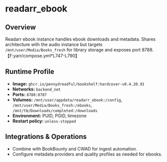 # readarr_ebook

## Overview
Readarr ebook instance handles ebook downloads and metadata. Shares architecture with the audio instance but targets `/mnt/user/Media/Books_fresh` for library storage and exposes port 8788.【F:yarr/compose.yml†L747-L790】

## Runtime Profile
- **Image:** `ghcr.io/pennydreadful/bookshelf:hardcover-v0.4.20.91`
- **Networks:** `backend_net`
- **Ports:** `8788:8787`
- **Volumes:** `/mnt/user/appdata/readarr_ebook:/config`, `/mnt/user/Media/Books_fresh:/ebooks`, `/mnt/tb/Downloads/completed:/downloads`
- **Environment:** PUID, PGID, timezone
- **Restart policy:** `unless-stopped`

## Integrations & Operations
- Combine with BookBounty and CWAD for ingest automation.
- Configure metadata providers and quality profiles as needed for ebooks.
